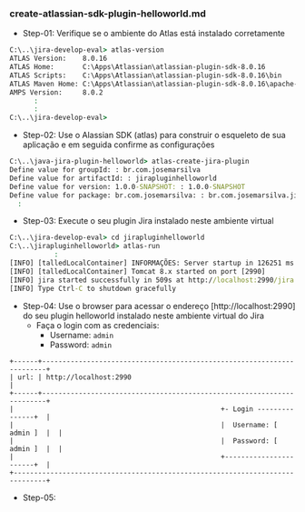 ### create-atlassian-sdk-plugin-helloworld.md

* Step-01: Verifique se o ambiente do Atlas está instalado corretamente

```cmd
C:\..\jira-develop-eval> atlas-version
ATLAS Version:    8.0.16
ATLAS Home:       C:\Apps\Atlassian\atlassian-plugin-sdk-8.0.16
ATLAS Scripts:    C:\Apps\Atlassian\atlassian-plugin-sdk-8.0.16\bin
ATLAS Maven Home: C:\Apps\Atlassian\atlassian-plugin-sdk-8.0.16\apache-maven-3.5.4
AMPS Version:     8.0.2
      :
      :
C:\..\jira-develop-eval> 
```

* Step-02: Use o Alassian SDK (atlas) para construir o esqueleto de sua aplicação e em seguida confirme as configurações

```cmd
C:\..\java-jira-plugin-helloworld> atlas-create-jira-plugin
Define value for groupId: : br.com.josemarsilva
Define value for artifactId: : jirapluginhelloworld
Define value for version: 1.0.0-SNAPSHOT: : 1.0.0-SNAPSHOT
Define value for package: br.com.josemarsilva: : br.com.josemarsilva.jiraplugin.jirapluginhelloworld
  :
```

* Step-03: Execute o seu plugin Jira instalado neste ambiente virtual

```cmd
C:\..\jira-develop-eval> cd jirapluginhelloworld
C:\..\jirapluginhelloworld> atlas-run
           :
[INFO] [talledLocalContainer] INFORMAÇÕES: Server startup in 126251 ms
[INFO] [talledLocalContainer] Tomcat 8.x started on port [2990]
[INFO] jira started successfully in 509s at http://localhost:2990/jira
[INFO] Type Ctrl-C to shutdown gracefully
```

* Step-04: Use o browser para acessar o endereço [http://localhost:2990] do seu plugin helloworld instalado neste ambiente virtual do Jira
  * Faça o login com as credenciais:
    * Username: `admin`
    * Password: `admin`

```browser
+------+-----------------------------------------------------------------------+
| url: | http://localhost:2990                                                 |
+------+-----------------------------------------------------------------------+
|                                                   +- Login ---------------+  |
|                                                   |  Username: [ admin ]  |  |
|                                                   |  Password: [ admin ]  |  |
|                                                   +-----------------------+  |
+------------------------------------------------------------------------------+
```

* Step-05: 

